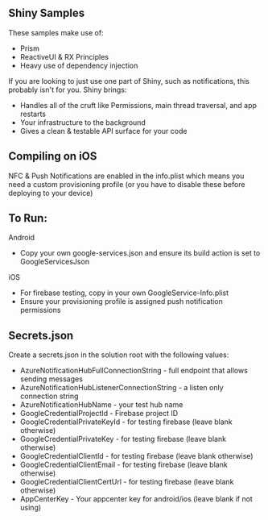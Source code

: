 ﻿## Shiny Samples

These samples make use of:
* Prism
* ReactiveUI & RX Principles
* Heavy use of dependency injection

If you are looking to just use one part of Shiny, such as notifications, this probably isn't for you.  Shiny brings:
* Handles all of the cruft like Permissions, main thread traversal, and app restarts
* Your infrastructure to the background
* Gives a clean & testable API surface for your code

## Compiling on iOS
NFC & Push Notifications are enabled in the info.plist which means you need a custom provisioning profile (or you have to disable these before deploying to your device)

## To Run:

Android
* Copy your own google-services.json and ensure its build action is set to GoogleServicesJson

iOS 
* For firebase testing, copy in your own GoogleService-Info.plist
* Ensure your provisioning profile is assigned push notification permissions

## Secrets.json
Create a secrets.json in the solution root with the following values:

* AzureNotificationHubFullConnectionString - full endpoint that allows sending messages
* AzureNotificationHubListenerConnectionString - a listen only connection string
* AzureNotificationHubName - your test hub name
* GoogleCredentialProjectId - Firebase project ID
* GoogleCredentialPrivateKeyId - for testing firebase (leave blank otherwise)
* GoogleCredentialPrivateKey - for testing firebase (leave blank otherwise)
* GoogleCredentialClientId - for testing firebase (leave blank otherwise)
* GoogleCredentialClientEmail - for testing firebase (leave blank otherwise)
* GoogleCredentialClientCertUrl - for testing firebase (leave blank otherwise)
* AppCenterKey - Your appcenter key for android/ios (leave blank if not using)